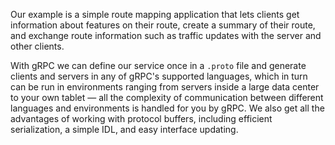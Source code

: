 Our example is a simple route mapping application that lets clients get
information about features on their route, create a summary of their route, and
exchange route information such as traffic updates with the server and other
clients.

With gRPC we can define our service once in a `.proto` file and generate clients
and servers in any of gRPC's supported languages, which in turn can be run in
environments ranging from servers inside a large data center to your own tablet —
all the complexity of communication between different languages and environments is
handled for you by gRPC. We also get all the advantages of working with protocol
buffers, including efficient serialization, a simple IDL, and easy interface
updating.